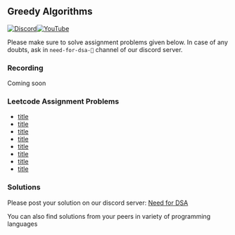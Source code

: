 ## Greedy Algorithms

[![Discord](https://img.shields.io/badge/Discord-%237289DA.svg?style=for-the-badge&logo=discord&logoColor=white)](https://discord.gg/XRhdQkMkQp)[![YouTube](https://img.shields.io/badge/YouTube-%23FF0000.svg?style=for-the-badge&logo=YouTube&logoColor=white)](https://www.youtube.com/channel/UCOr2tU9paYaosUIz0IH7MHg)

Please make sure to solve assignment problems given below. In case of any doubts, ask in `need-for-dsa-🎯` channel of our discord server.

### Recording

Coming soon

### Leetcode Assignment Problems

- [title](link)
- [title](link)
- [title](link)
- [title](link)
- [title](link)
- [title](link)
- [title](link)
- [title](link)

### Solutions

Please post your solution on our discord server: [Need for DSA](https://discord.com/channels/979773706534543420/1026872478527668304)

You can also find solutions from your peers in variety of programming languages

